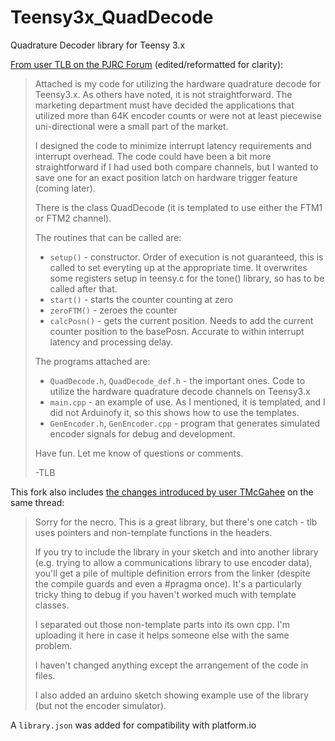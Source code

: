 # Teensy3x_QuadDecode
Quadrature Decoder library for Teensy 3.x 

[From user TLB on the PJRC Forum](https://forum.pjrc.com/threads/26803-Hardware-Quadrature-Code-for-Teensy-3-x) (edited/reformatted for clarity):

> Attached is my code for utilizing the hardware quadrature decode for Teensy3.x. As others have noted, it is not straightforward. The marketing department must have decided the applications that utilized more than 64K encoder counts or were not at least piecewise uni-directional were a small part of the market.
> 
> I designed the code to minimize interrupt latency requirements and interrupt overhead. The code could have been a bit more straightforward if I had used both compare channels, but I wanted to save one for an exact position latch on hardware trigger feature (coming later).
> 
> There is the class QuadDecode<n> (it is templated to use either the FTM1 or FTM2 channel).
>
> The routines that can be called are:
>
> * ```setup()``` - constructor. Order of execution is not guaranteed, this is called to set everyting up at the appropriate time. It overwrites some registers setup in teensy.c for the tone() library, so has to be called after that.
> * ```start()``` - starts the counter counting at zero
> * ```zeroFTM()``` - zeroes the counter
> * ```calcPosn()``` - gets the current position. Needs to add the current counter position to the basePosn. Accurate to within interrupt latency and processing delay.
> 
> The programs attached are:
> 
> * ```QuadDecode.h```, ```QuadDecode_def.h``` - the important ones. Code to utilize the hardware quadrature decode channels on Teensy3.x
> * ```main.cpp``` - an example of use. As I mentioned, it is templated, and I did not Arduinofy it, so this shows how to use the templates.
> * ```GenEncoder.h```, ```GenEncoder.cpp``` - program that generates simulated encoder signals for debug and development.
> 
> Have fun. Let me know of questions or comments.
> 
> -TLB
 
 
This fork also includes [the changes introduced by user TMcGahee](https://forum.pjrc.com/threads/26803-Hardware-Quadrature-Code-for-Teensy-3-x?p=203606&viewfull=1#post203606) on the same thread:
 
> Sorry for the necro. This is a great library, but there's one catch - tlb uses pointers and non-template functions in the headers.
> 
> If you try to include the library in your sketch and into another library (e.g. trying to allow a communications library to use encoder data), you'll get a pile of multiple definition errors from the linker (despite the compile guards and even a #pragma once). It's a particularly tricky thing to debug if you haven't worked much with template classes.
> 
> I separated out those non-template parts into its own cpp. I'm uploading it here in case it helps someone else with the same problem.
> 
> I haven't changed anything except the arrangement of the code in files.
> 
> I also added an arduino sketch showing example use of the library (but not the encoder simulator).


A ```library.json``` was added for compatibility with platform.io